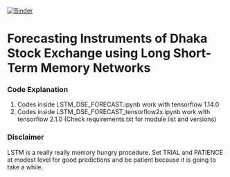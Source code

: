 [![Binder](https://mybinder.org/badge_logo.svg)](https://mybinder.org/v2/gh/tanvird3/Dhaka_Stock_Exchange_Forecasting/master)
# Forecasting Instruments of Dhaka Stock Exchange using Long Short-Term Memory Networks

### Code Explanation
1. Codes inside LSTM_DSE_FORECAST.ipynb work with tensorflow 1.14.0
2. Codes inside LSTM_DSE_FORECAST_tensorflow2x.ipynb work with tensorflow 2.1.0 (Check requirements.txt for module list and versions)

### Disclaimer
LSTM is a really really memory hungry procedure. Set TRIAL and PATIENCE at modest level for good predictions and be patient because it is going to take a while. 

